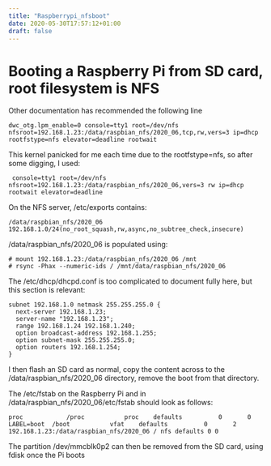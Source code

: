 ```yaml
---
title: "Raspberrypi_nfsboot"
date: 2020-05-30T17:57:12+01:00
draft: false
---
```


# Booting a Raspberry Pi from SD card, root filesystem is NFS

Other documentation has recommended the following line

```
dwc_otg.lpm_enable=0 console=tty1 root=/dev/nfs nfsroot=192.168.1.23:/data/raspbian_nfs/2020_06,tcp,rw,vers=3 ip=dhcp rootfstype=nfs elevator=deadline rootwait
```

This kernel panicked for me each time due to the rootfstype=nfs, so after some digging, I used:

```
 console=tty1 root=/dev/nfs nfsroot=192.168.1.23:/data/raspbian_nfs/2020_06,vers=3 rw ip=dhcp rootwait elevator=deadline
```

On the NFS server, /etc/exports contains:

```
/data/raspbian_nfs/2020_06  192.168.1.0/24(no_root_squash,rw,async,no_subtree_check,insecure)
```

/data/raspbian_nfs/2020_06 is populated using:

```
# mount 192.168.1.23:/data/raspbian_nfs/2020_06 /mnt
# rsync -Phax --numeric-ids / /mnt/data/raspbian_nfs/2020_06
```

The /etc/dhcp/dhcpd.conf is too complicated to document fully here, but this section is relevant:

```
subnet 192.168.1.0 netmask 255.255.255.0 {
  next-server 192.168.1.23;
  server-name "192.168.1.23";
  range 192.168.1.24 192.168.1.240;
  option broadcast-address 192.168.1.255;
  option subnet-mask 255.255.255.0;
  option routers 192.168.1.254;
}
```
I then flash an SD card as normal, copy the content across to the /data/raspbian_nfs/2020_06 directory, remove the boot from that directory.

The /etc/fstab on the Raspberry Pi and in /data/raspbian_nfs/2020_06/etc/fstab should look as follows:

```
proc            /proc           proc    defaults          0       0
LABEL=boot  /boot           vfat    defaults          0       2
192.168.1.23:/data/raspbian_nfs/2020_06 / nfs defaults 0 0
```

The partition /dev/mmcblk0p2 can then be removed from the SD card, using fdisk once the Pi boots
